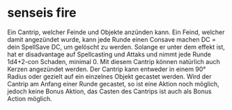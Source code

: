 # senseis fire
Ein Cantrip, welcher Feinde und Objekte anzünden kann.
Ein Feind, welcher damit angezündet wurde, kann jede Runde einen Consave machen DC = dein SpellSave DC, um gelöscht zu werden. Solange er unter dem effekt ist, hat er disadvantage auf Spellcasting und Attaks und nimmt jede Runde 1d4+2-con Schaden, minimal 0.
Mit diesem Cantrip können natürlich auch Kerzen angezündet werden. Der Cantrip kann entweder in einem 90° Radius oder gezielt auf ein einzelnes Objekt gecastet werden. Wird der Cantrip am Anfang einer Runde gecastet, so ist eine Aktion noch möglich, jedoch keine Bonus Aktion, das Casten des Cantrips ist auch als Bonus Action möglich.
